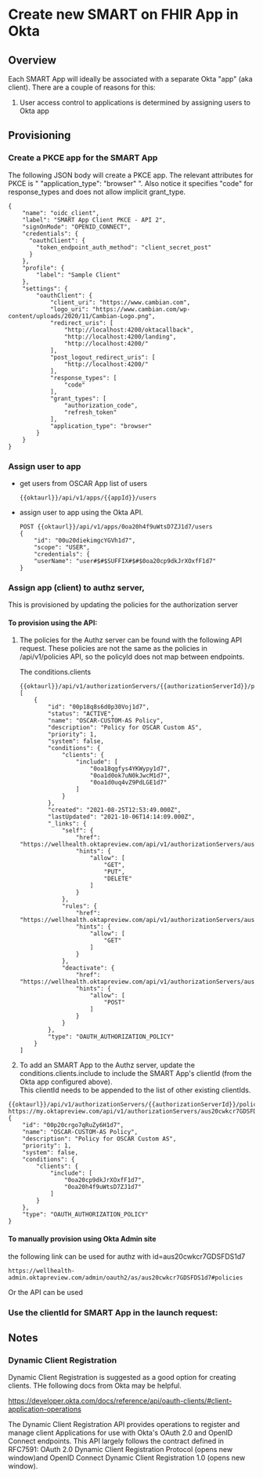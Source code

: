 


# Create new SMART on FHIR App in Okta

## Overview

Each SMART App will ideally be associated with a separate Okta "app" (aka client).
There are a couple of reasons for this:
 1. User access control to applications is determined by assigning users to Okta app


## Provisioning

### Create a PKCE app for the SMART App
 The following JSON body will create a PKCE app.  The relevant attributes for PKCE is "            "application_type": "browser"
 ".   Also notice it specifies "code" for response_types and does not allow implicit grant_type.
```shell
{
    "name": "oidc_client",
    "label": "SMART App Client PKCE - API 2",
    "signOnMode": "OPENID_CONNECT",
    "credentials": {
      "oauthClient": {
        "token_endpoint_auth_method": "client_secret_post"
      }
    },
    "profile": {
        "label": "Sample Client"
    },
    "settings": {
        "oauthClient": {
            "client_uri": "https://www.cambian.com",
            "logo_uri": "https://www.cambian.com/wp-content/uploads/2020/11/Cambian-Logo.png",
            "redirect_uris": [
                "http://localhost:4200/oktacallback",
                "http://localhost:4200/landing",
                "http://localhost:4200/"
            ],
            "post_logout_redirect_uris": [
                "http://localhost:4200/"
            ],
            "response_types": [
                "code"
            ],
            "grant_types": [
                "authorization_code",
                "refresh_token"
            ],
            "application_type": "browser"
        }
    }
}
```

### Assign user to app
- get users from OSCAR App list of users
    ```shell
    {{oktaurl}}/api/v1/apps/{{appId}}/users
    ```
- assign user to app using the Okta API. 
    ``` shell
    POST {{oktaurl}}/api/v1/apps/0oa20h4f9uWtsD7ZJ1d7/users
    {
        "id": "00u20diekimgcYGVh1d7",
        "scope": "USER",
        "credentials": {
        "userName": "user#$#$SUFFIX#$#$0oa20cp9dkJrXOxfF1d7"
    }
    ```


### Assign app (client) to authz server, 
This is provisioned by updating the policies for the authorization server

#### To provision using the API:

1. The policies for the Authz server can be found with the following API request. 
   These policies are not the same as the policies in /api/v1/policies API, so
   the policyId does not map between endpoints.
   
   The conditions.clients
    ```shell
    {{oktaurl}}/api/v1/authorizationServers/{{authorizationServerId}}/policies
    [
        {
            "id": "00p18q8s6d0p30Voj1d7",
            "status": "ACTIVE",
            "name": "OSCAR-CUSTOM-AS Policy",
            "description": "Policy for OSCAR Custom AS",
            "priority": 1,
            "system": false,
            "conditions": {
                "clients": {
                    "include": [
                        "0oa18qgfys4YKWypy1d7",
                        "0oa1d0ok7uN0kJwcM1d7",
                        "0oa1d0uq4vZ9PdLGE1d7"
                    ]
                }
            },
            "created": "2021-08-25T12:53:49.000Z",
            "lastUpdated": "2021-10-06T14:14:09.000Z",
            "_links": {
                "self": {
                    "href": "https://wellhealth.oktapreview.com/api/v1/authorizationServers/aus18qevhpT8rtoR91d7/policies/00p18q8s6d0p30Voj1d7",
                    "hints": {
                        "allow": [
                            "GET",
                            "PUT",
                            "DELETE"
                        ]
                    }
                },
                "rules": {
                    "href": "https://wellhealth.oktapreview.com/api/v1/authorizationServers/aus18qevhpT8rtoR91d7/policies/00p18q8s6d0p30Voj1d7/rules",
                    "hints": {
                        "allow": [
                            "GET"
                        ]
                    }
                },
                "deactivate": {
                    "href": "https://wellhealth.oktapreview.com/api/v1/authorizationServers/aus18qevhpT8rtoR91d7/policies/00p18q8s6d0p30Voj1d7/lifecycle/deactivate",
                    "hints": {
                        "allow": [
                            "POST"
                        ]
                    }
                }
            },
            "type": "OAUTH_AUTHORIZATION_POLICY"
        }
    ]
    ```
2. To add an SMART App to the Authz server, update the conditions.clients.include to
   include the SMART App's clientId (from the Okta app configured above).  
   This clientId needs to be appended to the list of other existing clientIds.

```shell
{{oktaurl}}/api/v1/authorizationServers/{{authorizationServerId}}/policies/{{policyId}}
https://my.oktapreview.com/api/v1/authorizationServers/aus20cwkcr7GDSFDS1d7/policies/00p20crgo7qRuZy6H1d7
{
    "id": "00p20crgo7qRuZy6H1d7",
    "name": "OSCAR-CUSTOM-AS Policy",
    "description": "Policy for OSCAR Custom AS",
    "priority": 1,
    "system": false,
    "conditions": {
        "clients": {
            "include": [
                "0oa20cp9dkJrXOxfF1d7",
                "0oa20h4f9uWtsD7ZJ1d7"
            ]
        }
    },
    "type": "OAUTH_AUTHORIZATION_POLICY"
}
```

#### To manually provision using Okta Admin site

the following link can be used for authz with id=aus20cwkcr7GDSFDS1d7

    https://wellhealth-admin.oktapreview.com/admin/oauth2/as/aus20cwkcr7GDSFDS1d7#policies

Or the API can be used 

### Use the clientId for SMART App in the launch request:



## Notes

### Dynamic Client Registration
Dynamic Client Registration is suggested as a good option for creating clients.  THe following 
docs from Okta may be helpful.

https://developer.okta.com/docs/reference/api/oauth-clients/#client-application-operations

The Dynamic Client Registration API provides operations to register and manage client Applications for use with Okta's OAuth 2.0 and OpenID Connect endpoints. This API largely follows the contract defined in RFC7591: OAuth 2.0 Dynamic Client Registration Protocol (opens new window)and OpenID Connect Dynamic Client Registration 1.0 (opens new window).
